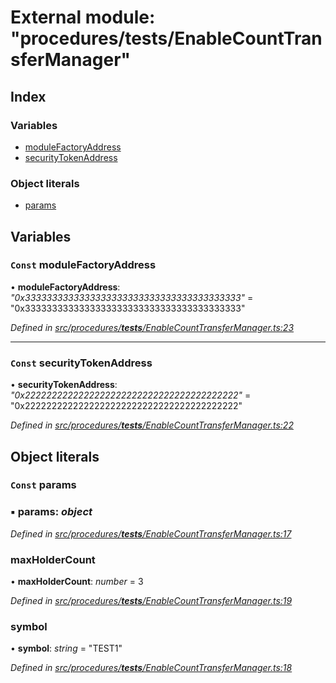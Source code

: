 # External module: "procedures/**tests**/EnableCountTransferManager"

## Index

### Variables

- [moduleFactoryAddress](_procedures___tests___enablecounttransfermanager_.md#const-modulefactoryaddress)
- [securityTokenAddress](_procedures___tests___enablecounttransfermanager_.md#const-securitytokenaddress)

### Object literals

- [params](_procedures___tests___enablecounttransfermanager_.md#const-params)

## Variables

### `Const` moduleFactoryAddress

• **moduleFactoryAddress**: _"0x3333333333333333333333333333333333333333"_ = "0x3333333333333333333333333333333333333333"

_Defined in [src/procedures/**tests**/EnableCountTransferManager.ts:23](https://github.com/PolymathNetwork/polymath-sdk/blob/d80c6e9/src/procedures/__tests__/EnableCountTransferManager.ts#L23)_

---

### `Const` securityTokenAddress

• **securityTokenAddress**: _"0x2222222222222222222222222222222222222222"_ = "0x2222222222222222222222222222222222222222"

_Defined in [src/procedures/**tests**/EnableCountTransferManager.ts:22](https://github.com/PolymathNetwork/polymath-sdk/blob/d80c6e9/src/procedures/__tests__/EnableCountTransferManager.ts#L22)_

## Object literals

### `Const` params

### ▪ **params**: _object_

_Defined in [src/procedures/**tests**/EnableCountTransferManager.ts:17](https://github.com/PolymathNetwork/polymath-sdk/blob/d80c6e9/src/procedures/__tests__/EnableCountTransferManager.ts#L17)_

### maxHolderCount

• **maxHolderCount**: _number_ = 3

_Defined in [src/procedures/**tests**/EnableCountTransferManager.ts:19](https://github.com/PolymathNetwork/polymath-sdk/blob/d80c6e9/src/procedures/__tests__/EnableCountTransferManager.ts#L19)_

### symbol

• **symbol**: _string_ = "TEST1"

_Defined in [src/procedures/**tests**/EnableCountTransferManager.ts:18](https://github.com/PolymathNetwork/polymath-sdk/blob/d80c6e9/src/procedures/__tests__/EnableCountTransferManager.ts#L18)_
